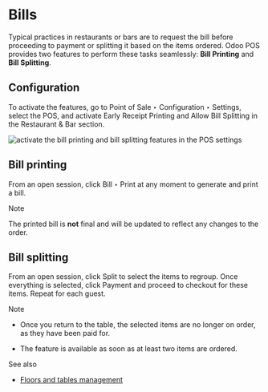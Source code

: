 # Bills

Typical practices in restaurants or bars are to request the bill before
proceeding to payment or splitting it based on the items ordered. Odoo POS
provides two features to perform these tasks seamlessly: **Bill Printing** and
**Bill Splitting**.

## Configuration

To activate the features, go to Point of Sale ‣ Configuration ‣ Settings,
select the POS, and activate Early Receipt Printing and Allow Bill Splitting
in the Restaurant & Bar section.

![activate the bill printing and bill splitting features in the POS
settings](../../../../_images/settings2.png)

## Bill printing

From an open session, click Bill ‣ Print at any moment to generate and print a
bill.

Note

The printed bill is **not** final and will be updated to reflect any changes
to the order.

## Bill splitting

From an open session, click Split to select the items to regroup. Once
everything is selected, click Payment and proceed to checkout for these items.
Repeat for each guest.

Note

  * Once you return to the table, the selected items are no longer on order, as they have been paid for.

  * The feature is available as soon as at least two items are ordered.

See also

  * [Floors and tables management](floors_tables.html)

